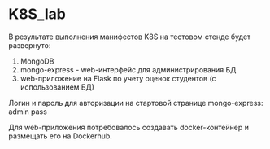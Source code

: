 # K8S_lab
В результате выполнения манифестов K8S на тестовом стенде будет развернуто:
1) MongoDB
2) mongo-express - web-интерфейс для администрирования БД
3) web-приложение на Flask по учету оценок студентов (с использованием БД)

Логин и пароль для авторизации на стартовой странице mongo-express:
admin
pass

Для web-приложения потребовалось создавать docker-контейнер и размещать его на Dockerhub.

